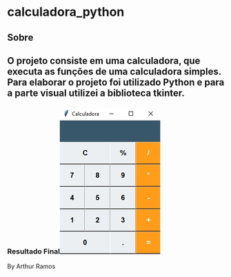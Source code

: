 # calculadora_python

## Sobre

## O projeto consiste em uma calculadora, que executa as funções de uma calculadora simples. Para elaborar o projeto foi utilizado Python e para a parte visual utilizei a biblioteca tkinter.

### Resultado Final![Resultado-final](https://github.com/arthuramos/calculadora_python/blob/main/Resultado%20final.jpeg?raw=true)

By Arthur Ramos
